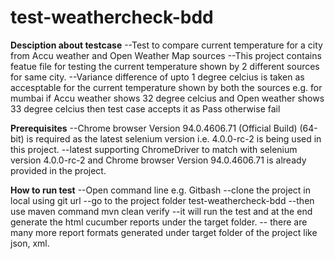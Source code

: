# test-weathercheck-bdd
**Desciption about testcase**
--Test to compare current temperature for a city from Accu weather and Open Weather Map sources
--This project contains featue file for testing the current temperature shown by 2 different sources for same city.
--Variance difference of upto 1 degree celcius is taken as accesptable for the current temperature shown by both the sources
e.g. for mumbai if Accu weather shows 32 degree celcius and Open weather shows 33 degree celcius then test case accepts it as Pass otherwise fail

**Prerequisites**
--Chrome browser Version 94.0.4606.71 (Official Build) (64-bit) is required as the latest selenium version  i.e. 4.0.0-rc-2 is being used in this project.
--latest supporting ChromeDriver to match with selenium version 4.0.0-rc-2 and Chrome browser Version 94.0.4606.71 is already provided in the project.

**How to run test**
--Open command line e.g. Gitbash
--clone the project in local using git url
--go to the project folder test-weathercheck-bdd
--then use maven command mvn clean verify
--it will run the test and at the end generate the html cucumber reports under the target folder.
-- there are many more report formats generated under target folder of the project like json, xml.
